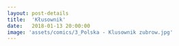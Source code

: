 ```yaml
---
layout: post-details
title:  'Kłusownik'
date:   2018-01-13 20:00:00
image: 'assets/comics/3_Polska - Klusownik zubrow.jpg'
---
```

